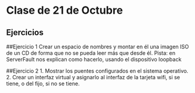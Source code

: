Clase de 21 de Octubre
=====================

Ejercicios
----------

##Ejercicio 1
    Crear un espacio de nombres y montar en él una imagen ISO de un CD de forma que no se pueda leer más que desde él.
    Pista: en ServerFault nos explican como hacerlo, usando el dispositivo loopback


##Ejercicio 2
    1. Mostrar los puentes configurados en el sistema operativo.
    2. Crear un interfaz virtual y asignarlo al interfaz de la tarjeta wifi, si se tiene, o del fijo,
    si no se tiene.



